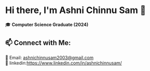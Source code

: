 # Hi there, I'm Ashni Chinnu Sam 👋

🎓 **Computer Science Graduate (2024)**  


   




  


## 📫 **Connect with Me:**  
📧 Email: ashnichinnusam2003@gmail.com  
🔗 linkedin:https://www.linkedin.com/in/ashnichinnusam/  

